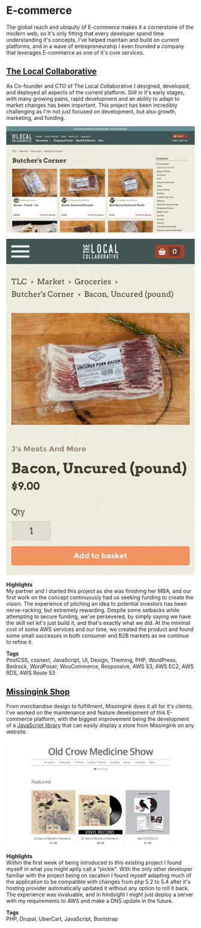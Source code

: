 # E-commerce

The global reach and ubiquity of E-commerce makes it a cornerstone of the modern web, so it's only fitting that every developer spend time understanding it's concepts.  I've helped maintain and build on current platforms, and in a wave of entrepreneurship I even founded a company that leverages E-commerce as one of it's core services.

## [The Local Collaborative](https://thelocalcollaborative.com)

As Co-founder and CTO of The Local Collaborative I designed, developed, and deployed all aspects of the current platform.  Still in it's early stages, with many growing pains, rapid development and an ability to adapt to market changes has been important.  This project has been incredibly challenging as I'm not just focused on development, but also growth, marketing, and funding.  

<div class="image-grid responsive">
    <p><img src="/assets/images/projects/tlc-2.jpg"/></p>
    <p><img src="/assets/images/projects/tlc-mobile.jpg"/></p>
</div>

__Highlights__  
My partner and I started this project as she was finishing her MBA, and our first work on the concept continuously had us seeking funding to create the vision.  The experience of pitching an idea to potential investors has been nerve-racking, but extremely rewarding.  Despite some setbacks while attempting to secure funding, we've persevered, by simply saying we have the skill set let's just build it, and that's exactly what we did.  At the minimal cost of some AWS services and our time, we created the product and found some small successes in both consumer and B2B markets as we continue to refine it.

__Tags__  
PostCSS, cssnext, JavaScript, UI, Design, Theming, PHP, WordPress, Bedrock, WordPoser, WooCommerce, Responsive, AWS S3, AWS EC2, AWS RDS, AWS Route 53

## [Missingink Shop](https://missinginkshop.com)

From merchandise design to fulfillment, Missingink does it all for it's clients.  I've worked on the maintenance and feature development of this E-commerce platform, with the biggest improvement being the development of a [JavaScript library](javascript.md#missingink-store-drop-in) that can easily display a store from Missingink on any website.

<div class="image-grid">
    <p><img src="/assets/images/projects/missinginkshop.jpg"/></p>
</div>

__Highlights__  
Within the first week of being introduced to this existing project I found myself in what you might aptly call a "pickle".  With the only other developer familiar with the project being on vacation I found myself adapting much of the application to be compatible with changes from php 5.2 to 5.4 after it's hosting provider automatically updated it without any option to roll it back.  The experience was invaluable, and in hindsight I might just deploy a server with my requirements to AWS and make a DNS update in the future.

__Tags__  
PHP, Drupal, UberCart, JavaScript, Bootstrap
